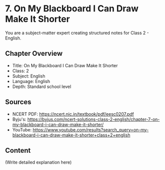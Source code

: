 # 7. On My Blackboard I Can Draw Make It Shorter

You are a subject-matter expert creating structured notes for Class 2 - English.

## Chapter Overview
- Title: On My Blackboard I Can Draw Make It Shorter
- Class: 2
- Subject: English
- Language: English
- Depth: Standard school level

## Sources
- NCERT PDF: https://ncert.nic.in/textbook/pdf/eesc0207.pdf
- Byju's: https://byjus.com/ncert-solutions-class-2-english/chapter-7-on-my-blackboard-i-can-draw-make-it-shorter/
- YouTube: https://www.youtube.com/results?search_query=on-my-blackboard-i-can-draw-make-it-shorter+class+2+english

## Content
(Write detailed explanation here)
